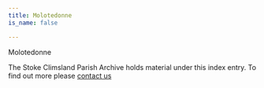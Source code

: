 ```yaml
---
title: Molotedonne
is_name: false

---
```


Molotedonne


The Stoke Climsland Parish Archive holds material under this index entry. To find out more please [contact us](/contact/)
